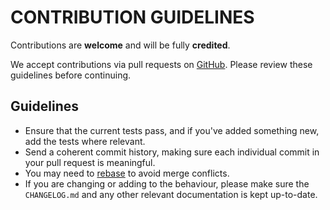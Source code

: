 # CONTRIBUTION GUIDELINES

Contributions are **welcome** and will be fully **credited**.

We accept contributions via pull requests on [GitHub](https://github.com/bespoke/improvmx). Please review these guidelines before continuing.

## Guidelines

* Ensure that the current tests pass, and if you've added something new, add the tests where relevant.
* Send a coherent commit history, making sure each individual commit in your pull request is meaningful.
* You may need to [rebase](https://git-scm.com/book/en/v2/Git-Branching-Rebasing) to avoid merge conflicts.
* If you are changing or adding to the behaviour, please make sure the `CHANGELOG.md` and any other relevant documentation is kept up-to-date.
